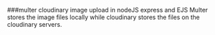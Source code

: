 ###multer cloudinary image upload in nodeJS express and EJS
Multer stores the image files locally while cloudinary stores the files on the cloudinary servers.